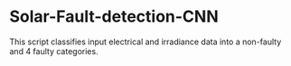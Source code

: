 # Solar-Fault-detection-CNN
This script classifies input electrical and irradiance data into a non-faulty and 4 faulty categories. 
